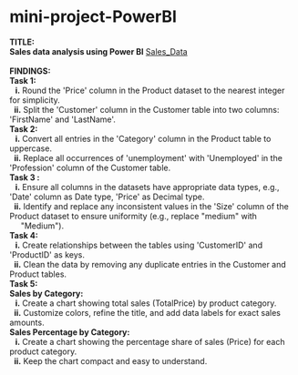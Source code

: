 # mini-project-PowerBI
<b>TITLE:<br>
Sales data analysis using Power BI</b> [Sales_Data](https://drive.google.com/file/d/1LovO_eyvuuQu3Re36Dnokmj3UcrQbnwk/view?usp=sharing)
<br><br>
<b>FINDINGS:<br>
Task 1:<br>
&nbsp;&nbsp;&nbsp;i.</b> Round the 'Price' column in the Product dataset to the nearest integer for simplicity.<br>
&nbsp;&nbsp;<b>ii.</b> Split the 'Customer' column in the Customer table into two columns: 'FirstName' and 'LastName'.<br>
<b>Task 2:<br>
&nbsp;&nbsp;&nbsp;i.</b> Convert all entries in the 'Category' column in the Product table to uppercase.<br>
&nbsp;&nbsp;<b>ii.</b> Replace all occurrences of 'unemployment' with 'Unemployed' in the 'Profession' column of the Customer table.<br>
<b>Task 3 :<br>
&nbsp;&nbsp;&nbsp;i.</b> Ensure all columns in the datasets have appropriate data types, e.g., 'Date' column as Date type, 'Price' as Decimal type.<br>
&nbsp;&nbsp;<b>ii.</b> Identify and replace any inconsistent values in the 'Size' column of the Product dataset to ensure uniformity (e.g., replace "medium" with &nbsp;&nbsp;&nbsp;&nbsp;&nbsp;"Medium").<br>
<b>Task 4:<br>
&nbsp;&nbsp;&nbsp;i.</b> Create relationships between the tables using 'CustomerID' and 'ProductID' as keys.<br>
&nbsp;&nbsp;<b>ii.</b> Clean the data by removing any duplicate entries in the Customer and Product tables.<br>
<b>Task 5:<br>
Sales by Category:<br>
&nbsp;&nbsp;&nbsp;i.</b> Create a chart showing total sales (TotalPrice) by product category.<br>
&nbsp;&nbsp;<b>ii.</b> Customize colors, refine the title, and add data labels for exact sales amounts.<br>
<b>Sales Percentage by Category:<br>
&nbsp;&nbsp;&nbsp;i.</b> Create a chart showing the percentage share of sales (Price) for each product category.<br>
&nbsp;&nbsp;<b>ii.</b> Keep the chart compact and easy to understand.<br>

